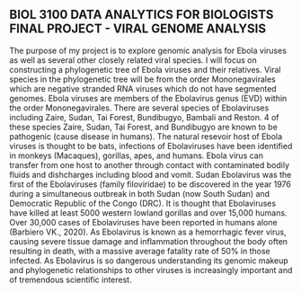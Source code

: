 ## BIOL 3100 DATA ANALYTICS FOR BIOLOGISTS FINAL PROJECT - VIRAL GENOME ANALYSIS
The purpose of my project is to explore genomic analysis for Ebola viruses as well as several other closely related viral species. I will focus on constructing a phylogenetic tree of Ebola viruses and their relatives. Viral species in the phylogenetic tree will be from the order Mononegavirales which are negative stranded RNA viruses which do not have segmented genomes. Ebola viruses are members of the Ebolavirus genus (EVD) within the order Mononegavirales. There are several species of Ebolaviruses including Zaire, Sudan, Tai Forest, Bundibugyo, Bambali and Reston. 4 of these species Zaire, Sudan, Tai Forest, and Bundibugyo are known to be pathogenic (cause disease in humans). The natural resevoir host of Ebola viruses is thought to be bats, infections of Ebolaviruses have been identified in monkeys (Macaques), gorillas, apes, and humans. Ebola virus can transfer from one host to another through contact with contaminated bodily fluids and dishcharges including blood and vomit. Sudan Ebolavirus was the first of the Ebolaviruses (family filoviridae) to be discovered in the year 1976 during a simultaneous outbreak in both Sudan (now South Sudan) and Democratic Republic of the Congo (DRC). It is thought that Ebolaviruses have killed at least 5000 western lowland gorillas and over 15,000 humans. Over 30,000 cases of Ebolaviruses have been reported in humans alone (Barbiero VK., 2020). As Ebolavirus is known as a hemorrhagic fever virus, causing severe tissue damage and inflammation throughout the body often resulting in death, with a massive average fatality rate of 50% in those infected. As Ebolavirus is so dangerous understanding its genomic makeup and phylogenetic relationships to other viruses is increasingly important and of tremendous scientific interest.